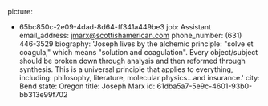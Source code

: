 picture:
  - 65bc850c-2e09-4dad-8d64-ff341a449be3
job: Assistant
email_address: jmarx@scottishamerican.com
phone_number: (631) 446-3529
biography: 'Joseph lives by the alchemic principle: "solve et coagula," which means "solution and coagulation". Every object/subject should be broken down through analysis and then reformed through synthesis. This is a universal principle that applies to everything, including: philosophy, literature, molecular physics...and insurance.'
city: Bend
state: Oregon
title: Joseph Marx
id: 61dba5a7-5e9c-4601-93b0-bb313e99f702
